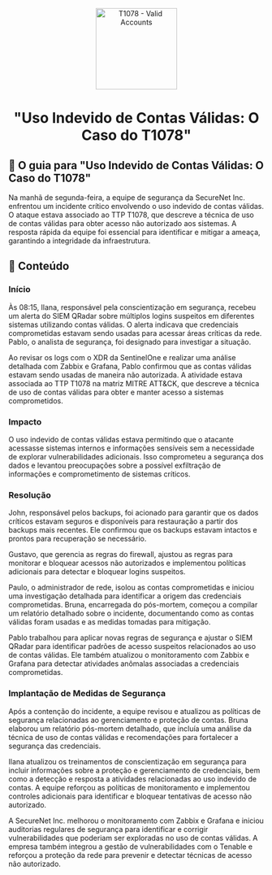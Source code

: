 <p align="center">
  <a href="SUA_URL_DE_IMAGEM">
    <img src="./images/guia.png" alt="T1078 - Valid Accounts" width="160" height="160">
  </a>
  <h1 align="center">"Uso Indevido de Contas Válidas: O Caso do T1078"</h1>
</p>

## :dart: O guia para "Uso Indevido de Contas Válidas: O Caso do T1078"

Na manhã de segunda-feira, a equipe de segurança da SecureNet Inc. enfrentou um incidente crítico envolvendo o uso indevido de contas válidas. O ataque estava associado ao TTP T1078, que descreve a técnica de uso de contas válidas para obter acesso não autorizado aos sistemas. A resposta rápida da equipe foi essencial para identificar e mitigar a ameaça, garantindo a integridade da infraestrutura.

## :dart: Conteúdo

### Início

Às 08:15, Ilana, responsável pela conscientização em segurança, recebeu um alerta do SIEM QRadar sobre múltiplos logins suspeitos em diferentes sistemas utilizando contas válidas. O alerta indicava que credenciais comprometidas estavam sendo usadas para acessar áreas críticas da rede. Pablo, o analista de segurança, foi designado para investigar a situação.

Ao revisar os logs com o XDR da SentinelOne e realizar uma análise detalhada com Zabbix e Grafana, Pablo confirmou que as contas válidas estavam sendo usadas de maneira não autorizada. A atividade estava associada ao TTP T1078 na matriz MITRE ATT&CK, que descreve a técnica de uso de contas válidas para obter e manter acesso a sistemas comprometidos.

### Impacto

O uso indevido de contas válidas estava permitindo que o atacante acessasse sistemas internos e informações sensíveis sem a necessidade de explorar vulnerabilidades adicionais. Isso comprometeu a segurança dos dados e levantou preocupações sobre a possível exfiltração de informações e comprometimento de sistemas críticos.

### Resolução

John, responsável pelos backups, foi acionado para garantir que os dados críticos estavam seguros e disponíveis para restauração a partir dos backups mais recentes. Ele confirmou que os backups estavam intactos e prontos para recuperação se necessário.

Gustavo, que gerencia as regras do firewall, ajustou as regras para monitorar e bloquear acessos não autorizados e implementou políticas adicionais para detectar e bloquear logins suspeitos.

Paulo, o administrador de rede, isolou as contas comprometidas e iniciou uma investigação detalhada para identificar a origem das credenciais comprometidas. Bruna, encarregada do pós-mortem, começou a compilar um relatório detalhado sobre o incidente, documentando como as contas válidas foram usadas e as medidas tomadas para mitigação.

Pablo trabalhou para aplicar novas regras de segurança e ajustar o SIEM QRadar para identificar padrões de acesso suspeitos relacionados ao uso de contas válidas. Ele também atualizou o monitoramento com Zabbix e Grafana para detectar atividades anômalas associadas a credenciais comprometidas.

### Implantação de Medidas de Segurança

Após a contenção do incidente, a equipe revisou e atualizou as políticas de segurança relacionadas ao gerenciamento e proteção de contas. Bruna elaborou um relatório pós-mortem detalhado, que incluía uma análise da técnica de uso de contas válidas e recomendações para fortalecer a segurança das credenciais.

Ilana atualizou os treinamentos de conscientização em segurança para incluir informações sobre a proteção e gerenciamento de credenciais, bem como a detecção e resposta a atividades relacionadas ao uso indevido de contas. A equipe reforçou as políticas de monitoramento e implementou controles adicionais para identificar e bloquear tentativas de acesso não autorizado.

A SecureNet Inc. melhorou o monitoramento com Zabbix e Grafana e iniciou auditorias regulares de segurança para identificar e corrigir vulnerabilidades que poderiam ser exploradas no uso de contas válidas. A empresa também integrou a gestão de vulnerabilidades com o Tenable e reforçou a proteção da rede para prevenir e detectar técnicas de acesso não autorizado.

